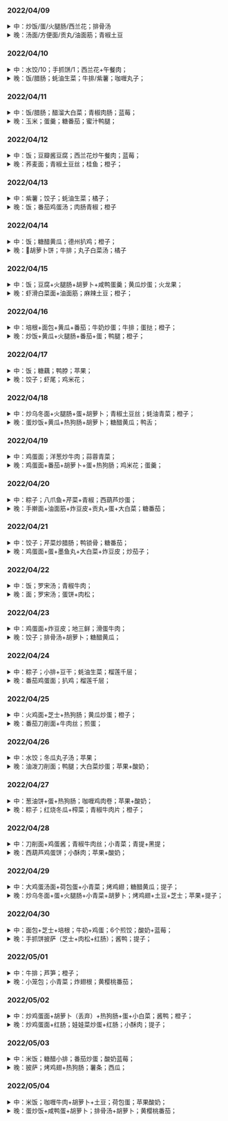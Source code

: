 ### 2022/04/09

<details>
  <summary>中：炒饭/蛋/火腿肠/西兰花；排骨汤</summary>

  ![2022-04-09-lunch](./image/2022-04-09-lunch.jpeg)
</details>

<details>
  <summary>晚：汤面/方便面/贡丸/油面筋；青椒土豆</summary>
  
  ![2022-04-09-dinner](./image/2022-04-09-dinner.jpeg)
</details>

### 2022/04/10

<details>
  <summary>中：水饺/10；手抓饼/1；西兰花+午餐肉；</summary>
  
  ![2022-04-10-lunch](./image/2022-04-10-lunch.jpeg)
</details>

<details>
  <summary>晚：饭/腊肠；蚝油生菜；牛排/紫薯；咖喱丸子；</summary>
  
  ![2022-04-10-dinner](./image/2022-04-10-dinner.jpeg)
</details>

### 2022/04/11

<details>
  <summary>中：饭/腊肠；醋溜大白菜；青椒肉肠；蓝莓；</summary>
  
  ![2022-04-11-lunch](./image/2022-04-11-lunch.jpeg)
</details>

<details>
  <summary>晚：玉米；蛋羹；糖番茄；蜜汁鸭腿；</summary>
  
  ![2022-04-11-dinner](./image/2022-04-11-dinner.jpeg)
</details>

### 2022/04/12

<details>
  <summary>中：饭；豆瓣酱豆腐；西兰花炒午餐肉；蓝莓；</summary>
  
  ![2022-04-12-lunch](./image/2022-04-12-lunch.jpeg)
</details>

<details>
  <summary>晚：荞麦面；青椒土豆丝；桂鱼；橙子；</summary>
  
  ![2022-04-12-dinner](./image/2022-04-12-dinner.jpeg)
</details>

### 2022/04/13

<details>
  <summary>中：紫薯；饺子；蚝油生菜；橘子；</summary>
  
  ![2022-04-13-lunch](./image/2022-04-13-lunch.jpeg)
</details>

<details>
  <summary>晚：饭；番茄鸡蛋汤；肉肠青椒；橙子</summary>
  
  ![2022-04-13-dinner](./image/2022-04-13-dinner.jpeg)
</details>

### 2022/04/14

<details>

  <summary>中：饭；糖醋黄瓜；德州扒鸡；橙子；</summary>
  
  ![2022-04-14-lunch](./image/2022-04-14-lunch.jpeg)
</details>

<details>
  <summary>晚：🥕胡萝卜饼；牛排；丸子白菜汤；橘子</summary>
  
  ![2022-04-14-dinner](./image/2022-04-14-dinner.jpeg)
</details>

### 2022/04/15

<details>

  <summary>中：饭；豆腐+火腿肠+胡萝卜+咸鸭蛋羹；黄瓜炒蛋；火龙果；</summary>
  
  ![2022-04-15-lunch](./image/2022-04-15-lunch.jpeg)
</details>

<details>
  <summary>晚：虾滑白菜面+油面筋；麻辣土豆；橙子；</summary>
  
  ![2022-04-15-dinner](./image/2022-04-15-dinner.jpeg)
</details>

### 2022/04/16

<details>

  <summary>中：培根+面包+黄瓜+番茄；牛奶炒蛋；牛排；蛋挞；橙子；</summary>
  
  ![2022-04-16-lunch](./image/2022-04-16-lunch.jpeg)
</details>

<details>
  <summary>晚：炒饭+黄瓜+火腿肠+番茄+蛋；鸭腿；橙子；</summary>
  
  ![2022-04-16-dinner](./image/2022-04-16-dinner.jpeg)
</details>

### 2022/04/17

<details>

  <summary>中：饭；糖藕；鸭脖；苹果；</summary>
  
  ![2022-04-17-lunch](./image/2022-04-17-lunch.jpeg)
</details>

<details>
  <summary>晚：饺子；虾尾；鸡米花；</summary>
  
  ![2022-04-17-dinner](./image/2022-04-17-dinner.jpeg)
</details>

### 2022/04/18

<details>

  <summary>中：炒乌冬面+火腿肠+蛋+胡萝卜；青椒土豆丝；蚝油青菜；橙子；</summary>
  
  ![2022-04-18-lunch](./image/2022-04-18-lunch.jpeg)
</details>

<details>
  <summary>晚：蛋炒饭+黄瓜+热狗肠+胡萝卜；糖醋黄瓜；鸭舌；</summary>
  
  ![2022-04-18-dinner](./image/2022-04-18-dinner.jpeg)
</details>

### 2022/04/19

<details>

  <summary>中：鸡蛋面；洋葱炒牛肉；蒜蓉青菜；</summary>
  
  ![2022-04-19-lunch](./image/2022-04-19-lunch.jpeg)
</details>

<details>
  <summary>晚：鸡蛋面+番茄+胡萝卜+蛋+热狗肠；鸡米花；蛋羹；</summary>
  
  ![2022-04-19-dinner](./image/2022-04-19-dinner.jpeg)
</details>

### 2022/04/20

<details>

  <summary>中：粽子；八爪鱼+芹菜+青椒；西葫芦炒蛋；</summary>
  
  ![2022-04-20-lunch](./image/2022-04-20-lunch.jpeg)
</details>

<details>
  <summary>晚：手擀面+油面筋+炸豆皮+贡丸+蛋+大白菜；糖番茄；</summary>
  
  ![2022-04-20-dinner](./image/2022-04-20-dinner.jpeg)
</details>

### 2022/04/21

<details>

  <summary>中：饺子；芹菜炒腊肠；鸭锁骨；糖番茄；</summary>
  
  ![2022-04-21-lunch](./image/2022-04-21-lunch.jpeg)
</details>

<details>
  <summary>晚：鸡蛋面+蛋+墨鱼丸+大白菜+炸豆皮；炒茄子；</summary>
  
  ![2022-04-21-dinner](./image/2022-04-21-dinner.jpeg)
</details>

### 2022/04/22

<details>

  <summary>中：饭；罗宋汤；青椒牛肉；</summary>
  
  ![2022-04-22-lunch](./image/2022-04-22-lunch.jpeg)
</details>

<details>
  <summary>晚：面；罗宋汤；蛋饼+肉松；</summary>
  
  ![2022-04-22-dinner](./image/2022-04-22-dinner.jpeg)
</details>

### 2022/04/23

<details>

  <summary>中：鸡蛋面+炸豆皮；地三鲜；滑蛋牛肉；</summary>
  
  ![2022-04-23-lunch](./image/2022-04-23-lunch.jpeg)
</details>

<details>
  <summary>晚：饺子；排骨汤+胡萝卜；糖醋黄瓜；</summary>
  
  ![2022-04-23-dinner](./image/2022-04-23-dinner.jpeg)
</details>

### 2022/04/24

<details>

  <summary>中：粽子；小排+豆干；蚝油生菜；榴莲千层；</summary>
  
  ![2022-04-24-lunch](./image/2022-04-24-lunch.jpeg)
</details>

<details>
  <summary>晚：番茄鸡蛋面；扒鸡；榴莲千层；</summary>
  
  ![2022-04-24-dinner](./image/2022-04-24-dinner.jpeg)
</details>

### 2022/04/25

<details>

  <summary>中：火鸡面+芝士+热狗肠；黄瓜炒蛋；橙子；</summary>
  
  ![2022-04-25-lunch](./image/2022-04-25-lunch.jpeg)
</details>

<details>
  <summary>晚：番茄刀削面+牛肉丝；煎蛋；</summary>
  
  ![2022-04-25-dinner](./image/2022-04-25-dinner.jpeg)
</details>

### 2022/04/26

<details>

  <summary>中：水饺；冬瓜丸子汤；苹果；</summary>
  
  ![2022-04-26-lunch](./image/2022-04-26-lunch.jpeg)
</details>

<details>
  <summary>晚：油泼刀削面；鸭腿；大白菜炒蛋；苹果+酸奶；</summary>
  
  ![2022-04-26-dinner](./image/2022-04-26-dinner.jpeg)
</details>

### 2022/04/27

<details>

  <summary>中：葱油饼+蛋+热狗肠；咖喱鸡肉卷；苹果+酸奶；</summary>
  
  ![2022-04-27-lunch](./image/2022-04-27-lunch.jpeg)
</details>

<details>
  <summary>晚：粽子；红烧冬瓜+榨菜；青椒牛肉片；橙子；</summary>
  
  ![2022-04-27-dinner](./image/2022-04-27-dinner.jpeg)
</details>

### 2022/04/28

<details>

  <summary>中：刀削面+鸡蛋酱；青椒牛肉丝；小青菜；青提+黑提；</summary>
  
  ![2022-04-28-lunch](./image/2022-04-28-lunch.jpeg)
</details>

<details>
  <summary>晚：西葫芦鸡蛋饼；小酥肉；苹果+酸奶；</summary>
  
  ![2022-04-28-dinner](./image/2022-04-28-dinner.jpeg)
</details>


### 2022/04/29

<details>

  <summary>中：大鸡蛋汤面+荷包蛋+小青菜；烤鸡翅；糖醋黄瓜；提子；</summary>
  
  ![2022-04-29-lunch](./image/2022-04-29-lunch.jpeg)
</details>

<details>
  <summary>晚：炒乌冬面+蛋+火腿肠+小青菜+胡萝卜；烤鸡翅+土豆+芝士；苹果+提子；</summary>
  
  ![2022-04-29-dinner](./image/2022-04-29-dinner.jpeg)
</details>

### 2022/04/30

<details>

  <summary>中：面包+芝士+培根；牛奶+鸡蛋；6个煎饺；酸奶+蓝莓；</summary>
  
  ![2022-04-30-lunch](./image/2022-04-30-lunch.jpeg)
</details>

<details>
  <summary>晚：手抓饼披萨（芝士+肉松+红肠）；酱鸭；提子；</summary>
  
  ![2022-04-30-dinner](./image/2022-04-30-dinner.jpeg)
</details>

### 2022/05/01

<details>

  <summary>中：牛排；芦笋；橙子；</summary>
  
  ![2022-05-01-lunch](./image/2022-05-01-lunch.jpeg)
</details>

<details>
  <summary>晚：小笼包；小青菜；炸翅根；黄樱桃番茄；</summary>
  
  ![2022-05-01-dinner](./image/2022-05-01-dinner.jpeg)
</details>


### 2022/05/02

<details>

  <summary>中：炒鸡蛋面+胡萝卜（丢弃）+热狗肠+蛋+小白菜；酱鸭；橙子；</summary>
  
  ![2022-05-02-lunch](./image/2022-05-02-lunch.jpeg)
</details>

<details>
  <summary>晚：炒鸡蛋面+红肠；娃娃菜炒蛋+红肠；小酥肉；提子；</summary>
  
  ![2022-05-02-dinner](./image/2022-05-02-dinner.jpeg)
</details>


### 2022/05/03

<details>

  <summary>中：米饭；糖醋小排；番茄炒蛋；酸奶蓝莓；</summary>
  
  ![2022-05-03-lunch](./image/2022-05-03-lunch.jpeg)
</details>

<details>
  <summary>晚：披萨；烤鸡翅+热狗肠；薯条；西瓜；</summary>
  
  ![2022-05-03-dinner](./image/2022-05-03-dinner.jpeg)
</details>


### 2022/05/04

<details>

  <summary>中：米饭；咖喱牛肉+胡萝卜+土豆；荷包蛋；苹果酸奶；</summary>
  
  ![2022-05-04-lunch](./image/2022-05-04-lunch.jpeg)
</details>

<details>
  <summary>晚：蛋炒饭+咸鸭蛋+胡萝卜；排骨汤+胡萝卜；黄樱桃番茄；</summary>
  
  ![2022-05-04-dinner](./image/2022-05-04-dinner.jpeg)
</details>
